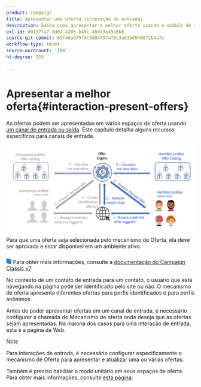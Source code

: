 ```yaml
---
product: campaign
title: Apresentar uma oferta (interação de entrada)
description: Saiba como apresentar a melhor oferta usando o módulo de interação do Campaign
exl-id: d0137fa7-3d04-4205-b49c-46973e45a5b8
source-git-commit: 65f4da979f0c5884797af0c3a835d948672b4a7c
workflow-type: tm+mt
source-wordcount: '198'
ht-degree: 25%

---
```


# Apresentar a melhor oferta{#interaction-present-offers}

As ofertas podem ser apresentadas em vários espaços de oferta usando [um canal de entrada ou saída](interaction-architecture.md#interaction-types). Este capítulo detalha alguns recursos específicos para canais de entrada.

![](assets/inbound-interactions.png)

Para que uma oferta seja selecionada pelo mecanismo de Oferta, ela deve ser aprovada e estar disponível em um ambiente ativo.

![](../assets/do-not-localize/book.png) Para obter mais informações, consulte a [documentação do Campaign Classic v7](https://experienceleague.adobe.com/docs/campaign-classic/using/managing-offers/managing-an-offer-catalog/approving-and-activating-an-offer.html#approving-offer-content)

No contexto de um contato de entrada para um contato, o usuário que está navegando na página pode ser identificado pelo site ou não. O mecanismo de oferta apresenta diferentes ofertas para perfis identificados e para perfis anônimos.

Antes de poder apresentar ofertas em um canal de entrada, é necessário configurar a chamada do Mecanismo de oferta onde deseja que as ofertas sejam apresentadas. Na maioria dos casos para uma interação de entrada, esta é a página da Web.

>[!NOTE]
>
>Para interações de entrada, é necessário configurar especificamente o mecanismo de Oferta para apresentar e atualizar uma ou várias ofertas.
>
>Também é preciso habilitar o modo unitário em seus espaços de oferta. Para obter mais informações, consulte [esta página](interaction-offer-spaces.md).
